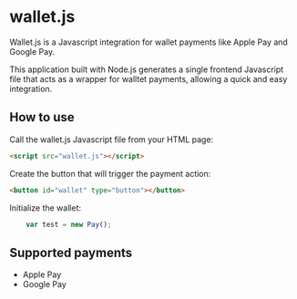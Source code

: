 # wallet.js
Wallet.js is a Javascript integration for wallet payments like Apple Pay and Google Pay.

This application built with Node.js generates a single frontend Javascript file that acts as a wrapper for walltet payments,  allowing a quick and easy integration. 

## How to use
Call the wallet.js Javascript file from your HTML page:

```html
<script src="wallet.js"></script>
```

Create the button that will trigger the payment action:

```html
<button id="wallet" type="button"></button>
```

Initialize the wallet:

```javascript
    var test = new Pay();
```

## Supported payments
* Apple Pay
* Google Pay